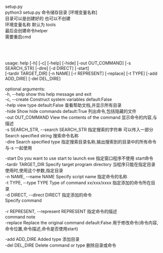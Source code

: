 setup.py<br>
    python3 setup.py 命令储存目录 [环境变量名称]<br>
        目录可以是创建好的 也可以不创建 <br>
        环境变量名称 默认为 tools<br>
        最后会创建命令helper<br>
        需要重启cmd<br>
<br>
<br>
<br>
<br>
usage: help [-h] [-c] [-help] [-hide] [-out OUT_COMMAND] [-s SEARCH_STR] [-dire] [-d DIRECT] [-start]<br>
            [-tardir TARGET_DIR] [-n NAME] [-r REPRESENT] [-replace] [-t TYPE] [-add ADD_DIRE] [-del DEL_DIRE]<br>
<br>
optional arguments:<br>
  -h, --help            show this help message and exit<br>
  -c, --create          Construct system variables default:False<br>
  -help                 view type default:False     查看帮助文档,并显示所有目录<br> 
  -hide                 Show hide commands default:True    列出命令,包括隐藏的文件<br>
  -out OUT_COMMAND      View the contents of the command    显示命令的内容,与描述<br>
  -s SEARCH_STR, --search SEARCH_STR    指定搜索的字符串 可以传入一部分<br>
                        Search specified string    搜索命令名称<br>
  -dire                 Search specified type   指定搜索目录名称,输出搜索到的目录中的所有命令  与-s 一起使用<br>
  
  -start                Do you want to use start to launch exe    指定窗口程序不使用 start命令<br>
  -tardir TARGET_DIR    Specify target program directory    当程序只能在指定目录使用时,使用这个参数,指定目录<br>
  -n NAME, --name NAME  Specify script name    指定命令的名称<br>
  -t TYPE, --type TYPE  Type of command xx/xxx/xxxx    指定添加的命令所在目录<br>
  -d DIRECT, --direct DIRECT    指定添加的命令<br>
                        Specify command<br>                      
  -r REPRESENT, --represent REPRESENT    指定命令的描述<br>
                        command note<br>
  -replace              Replace the original command default:False    用于修改命令(命令内容,命令位置,命令描述,命令是否使用start)<br>
  
  -add ADD_DIRE         Added type    添加目录<br>
  -del DEL_DIRE         Delete command or type    删除目录或命令<br>
